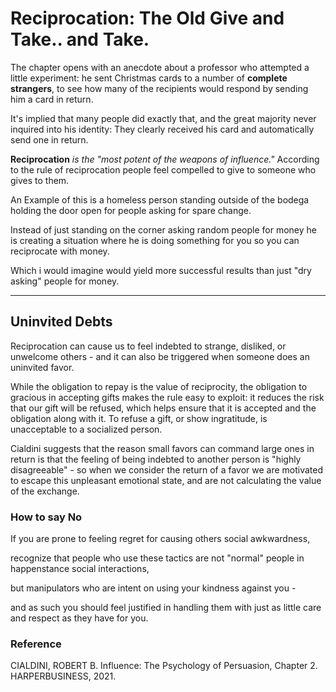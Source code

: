 # Reciprocation: The Old Give and Take.. and Take.


The chapter opens with an anecdote about a professor who attempted a little experiment: he sent Christmas cards to a number of **complete strangers**, 
to see how many of the recipients would respond by sending him a card in return. 

It's implied that many people did exactly that, and the great majority never inquired into his identity:
They clearly received his card and automatically send one in return.

**Reciprocation** *is the "most potent of the weapons of influence."* According to the rule of reciprocation people feel compelled to give to someone who gives to them.

An Example of this is a homeless person standing outside of the bodega holding the door open for people asking for spare change.

Instead of just standing on the corner asking random people for money he is creating a situation where he is doing something for you so you can reciprocate with money.

Which i would imagine would yield more successful results than just "dry asking" people for money.

-----

## Uninvited Debts

Reciprocation can cause us to feel indebted to strange, disliked, or unwelcome others - 
and it can also be triggered when someone does an uninvited favor.

While the obligation to repay is the value of reciprocity, the obligation to gracious in accepting gifts makes the rule easy to exploit: 
it reduces the risk that our gift will be refused, which helps ensure that it is accepted and the obligation along with it. 
To refuse a gift, or show ingratitude, is unacceptable to a socialized person.

Cialdini suggests that the reason small favors can command large ones in return is that the feeling of being indebted to another person is "highly disagreeable" - 
so when we consider the return of a favor we are motivated to escape this unpleasant emotional state, and are not calculating the value of the exchange.


### How to say No 

 If you are prone to feeling regret for causing others social awkwardness, 
 
 recognize that people who use these tactics are not "normal" people in happenstance social interactions, 
 
 but manipulators who are intent on using your kindness against you - 
 
 and as such you should feel justified in handling them with just as little care and respect as they have for you.


### Reference 
CIALDINI, ROBERT B. Influence: The Psychology of Persuasion, Chapter 2. HARPERBUSINESS, 2021. 
